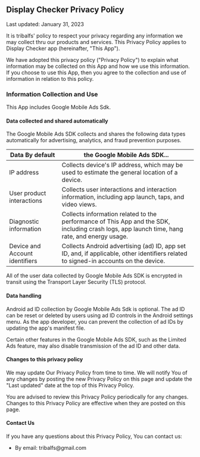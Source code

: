 ## Display Checker Privacy Policy
Last updated: January 31, 2023

It is tribalfs' policy to respect your privacy regarding any information we may collect thru our products and services. This Privacy Policy applies to Display Checker app (hereinafter, "This App").

We have adopted this privacy policy ("Privacy Policy") to explain what information may be collected on this App and how we use this information. If you choose to use this App, then you agree to the collection and use of information in relation to this policy.

### Information Collection and Use

This App includes Google Mobile Ads Sdk.

#### Data collected and shared automatically
 The Google Mobile Ads SDK collects and shares the following data types automatically for advertising, analytics, and fraud prevention purposes.

| Data	By default | the Google Mobile Ads SDK... |
| ------------- | ------------- |
|IP address|Collects device's IP address, which may be used to estimate the general location of a device.|
|User product interactions	|Collects user interactions and interaction information, including app launch, taps, and video views.|
|Diagnostic information	|Collects information related to the performance of This App and the SDK, including crash logs, app launch time, hang rate, and energy usage.|
|Device and Account identifiers	|Collects Android advertising (ad) ID, app set ID, and, if applicable, other identifiers related to signed-in accounts on the device.|

All of the user data collected by Google Mobile Ads SDK is encrypted in transit using the Transport Layer Security (TLS) protocol.

#### Data handling
Android ad ID collection by Google Mobile Ads Sdk is optional. The ad ID can be reset or deleted by users using ad ID controls in the Android settings menu. As the app developer, you can prevent the collection of ad IDs by updating the app's manifest file.

Certain other features in the Google Mobile Ads SDK, such as the Limited Ads feature, may also disable transmission of the ad ID and other data.

#### Changes to this privacy policy
We may update Our Privacy Policy from time to time. We will notify You of any changes by posting the new Privacy Policy on this page and update the &quot;Last updated&quot; date at the top of this Privacy Policy.

You are advised to review this Privacy Policy periodically for any changes. Changes to this Privacy Policy are effective when they are posted on this page.

#### Contact Us
<p>If you have any questions about this Privacy Policy, You can contact us:</p>
<ul>
<li>By email: tribalfs@gmail.com</li>
</ul>
